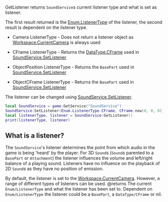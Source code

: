 GetListener returns `SoundService`s current listener type and what is set as listener.

The first result returned is the [Enum.ListenerType](https://developer.roblox.com/search#stq=ListenerType) of the listener, the second result is dependent on the listener type.

 - Camera ListenerType - Does not return a listener object as [Workspace.CurrentCamera](https://developer.roblox.com/api-reference/property/Workspace/CurrentCamera) is always used

 - CFrame ListenerType - Returns the [DataType.CFrame](https://developer.roblox.com/search#stq=CFrame) used in [SoundService.SetListener](https://developer.roblox.com/api-reference/function/SoundService/SetListener)

 - ObjectPosition ListenerType - Returns the `BasePart` used in [SoundService.SetListener](https://developer.roblox.com/api-reference/function/SoundService/SetListener)

 - ObjectCFrame ListenerType - Returns the `BasePart` used in [SoundService.SetListener](https://developer.roblox.com/api-reference/function/SoundService/SetListener)

The listener can be changed using [SoundService.SetListener](https://developer.roblox.com/api-reference/function/SoundService/SetListener).

```lua
local SoundService = game:GetService("SoundService")
SoundService:SetListener(Enum.ListenerType.CFrame, CFrame.new(0, 0, 0))
local listenerType, listener = SoundService:GetListener()
print(listenerType, listener)
```

## What is a listener?

The `SoundService`'s listener determines the point from which audio in the game is being 'heard' by the player. For 3D `Sound`s (`Sound`s parented to a `BasePart` or `Attachment`) the listener influences the volume and left/right balance of a playing sound. Listeners have no influence on the playback of 2D `Sound`s as they have no position of emission.

By default, the listener is set to the [Workspace.CurrentCamera](https://developer.roblox.com/api-reference/property/Workspace/CurrentCamera). However, a range of different types of listeners can be used.
@returns The current `Enum/ListenerType` and what the listener has been set to. Dependent on `Enum/ListenerType` the listener could be a `BasePart`, a `DataType/CFrame` or nil.